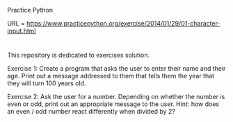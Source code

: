 Practice Python 

URL = https://www.practicepython.org/exercise/2014/01/29/01-character-input.html
#
This repository is dedicated to exercises solution.

Exercise 1:
Create a program that asks the user to enter their name and their age. Print out a message addressed to them that tells them the year that they will turn 100 years old.

Exercise 2:
Ask the user for a number. Depending on whether the number is even or odd, print out an appropriate message to the 
user. Hint: how does an even / odd number react differently when divided by 2?



